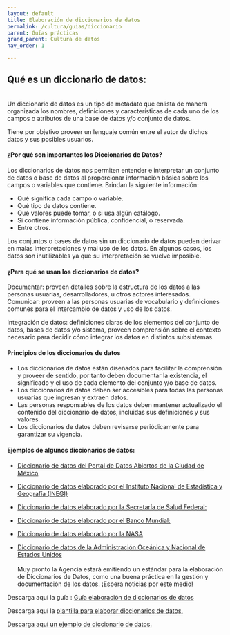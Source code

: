 ```yaml
---
layout: default
title: Elaboración de diccionarios de datos
permalink: /cultura/guias/diccionario
parent: Guías prácticas
grand_parent: Cultura de datos
nav_order: 1

---
```


<h2>Qué es un diccionario de datos:</h2>
<br>
Un diccionario de datos es un tipo de metadato que enlista de manera organizada los nombres, definiciones y características de cada uno de los campos o atributos de una base de datos y/o conjunto de datos.

Tiene por objetivo proveer un lenguaje común entre el autor de dichos datos y sus posibles usuarios.

<h4><b>¿Por qué son importantes los Diccionarios de Datos?</b>
</h4>
Los diccionarios de datos nos permiten entender e interpretar un conjunto de datos o base de datos al proporcionar información básica sobre los campos o variables que contiene. Brindan la siguiente información:

- Qué significa cada campo o variable.
- Qué tipo de datos contiene.
- Qué valores puede tomar, o si usa algún catálogo.
- Si contiene información pública, confidencial, o reservada.
- Entre otros.

Los conjuntos o bases de datos sin un diccionario de datos pueden derivar en malas interpretaciones y mal uso de los datos. En algunos casos, los datos son inutilizables ya que su interpretación se vuelve imposible.

<h4><b>¿Para qué se usan los diccionarios de datos? <br>
</b></h4>
Documentar: proveen detalles sobre la estructura de los datos a las personas usuarias, desarrolladores, u otros actores interesados.
Comunicar: proveen a las personas usuarias de vocabulario y definiciones comunes para el intercambio de datos y uso de los datos.

Integración de datos: definiciones claras de los elementos del conjunto de datos, bases de datos y/o sistema, proveen comprensión sobre el contexto necesario para decidir cómo integrar los datos en distintos subsistemas.

<h4><b>Principios de los diccionarios de datos  <br>
</b></h4>

- Los diccionarios de datos están diseñados para facilitar la comprensión y proveer de sentido, por tanto deben documentar la existencia, el significado y el uso de cada elemento del conjunto y/o base de datos.
- Los diccionarios de datos deben ser accesibles para todas las personas usuarias que ingresan y extraen datos.
- Las personas responsables de los datos deben mantener actualizado el contenido del diccionario de datos, incluidas sus definiciones y sus valores.
- Los diccionarios de datos deben revisarse periódicamente para garantizar su vigencia.

<h4><b>Ejemplos de algunos diccionarios de datos: <br>
</b></h4>

* <a href="https://datos.cdmx.gob.mx/api/datasets/1.0/capacidad-hospitalaria/attachments/capacidad_hospitalaria_micrositio_diccionario_de_datos_csv/">Diccionario de datos del Portal de Datos Abiertos de la Ciudad de México</a>  

* <a href="https://www.inegi.org.mx/rnm/index.php/catalog/214/datafile/F23">Diccionario de datos elaborado por el Instituto Nacional de Estadística y Geografía (INEGI)</a>

* <a href="http://epidemiologia.salud.gob.mx/gobmx/salud/datos_abiertos/diccionario_datos_covid19.zip">Diccionario de datos elaborado por la Secretaría de Salud Federal: </a>

* <a href="https://microdata.worldbank.org/index.php/catalog/2909/data-dictionary/F6?file_name=mpi_2015_appendix">Diccionario de datos elaborado por el Banco Mundial:</a>  

* <a href="https://pds.nasa.gov/tools/dd-search/">Diccionario de datos elaborado por la NASA</a>

* <a href=" https://deepseacoraldata.noaa.gov/internal-documents/program-guidance/science-team-guidance-for-data-management/20170707.xlsx/view ">Diccionario de datos de la Administración Oceánica y Nacional de Estados Unidos</a>
<br><br>
Muy pronto la Agencia estará emitiendo un estándar para la elaboración de Diccionarios de Datos, como una buena práctica en la gestión y documentación de los datos. ¡Espera noticias por este medio!



Descarga aquí la guía : <a target="_blank" href="https://gobcdmx.github.io/politicadedatos/assets/ppts/guia_dicc.pdf"  download="guia_catt.pdf">Guía elaboración de diccionarios de datos</a>

Descarga aquí la <a target="_blank" href="https://gobcdmx.github.io/politicadedatos/assets/excel/plantilla_diccionario.xlsx"  download="plantilla_diccionario_de_datos.xlsx">plantilla para elaborar diccionarios de datos.

Descarga aquí un <a target="_blank" href="https://gobcdmx.github.io/politicadedatos/assets/excel/ejemplo_diccionario_de_datos.xlsx"  download="ejemplo_diccionario_de_datos.xlsx">ejemplo de diccionario de datos.
